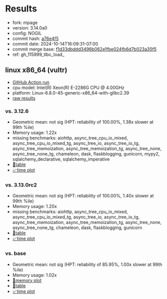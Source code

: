 # Results

- fork: mpage
- version: 3.14.0a0
- config: NOGIL
- commit hash: [a76e4f5](https://github.com/mpage/cpython/commit/a76e4f5)
- commit date: 2024-10-14T16:09:31-07:00
- commit merge base: [f1d33dbddd3496b062e1fbe024fb6d7b023a35f5](https://github.com/mpage/cpython/commit/f1d33dbddd3496b062e1fbe024fb6d7b023a35f5)
- ref: gh_115999_tlbc_load_

## linux x86_64 (vultr)

- [GitHub Action run](https://github.com/facebookexperimental/free-threading-benchmarking/actions/runs/11336596568)
- cpu model: Intel(R) Xeon(R) E-2286G CPU @ 4.00GHz
- platform: Linux-6.8.0-45-generic-x86_64-with-glibc2.39
- [raw results](bm-20241014-vultr-x86_64-mpage-gh_115999_tlbc_load_-3.14.0a0-a76e4f5.json)

### vs. 3.12.6

- Geometric mean: not sig (HPT: reliability of 100.00%, 1.38x slower at 99th %ile)
- Memory usage: 1.22x
- missing benchmarks: aiohttp, async_tree_cpu_io_mixed, async_tree_cpu_io_mixed_tg, async_tree_io, async_tree_io_tg, async_tree_memoization, async_tree_memoization_tg, async_tree_none, async_tree_none_tg, chameleon, dask, flaskblogging, gunicorn, mypy2, sqlalchemy_declarative, sqlalchemy_imperative
- [📄table](bm-20241014-vultr-x86_64-mpage-gh_115999_tlbc_load_-3.14.0a0-a76e4f5-vs-3.12.6.md)
- [📈time plot](bm-20241014-vultr-x86_64-mpage-gh_115999_tlbc_load_-3.14.0a0-a76e4f5-vs-3.12.6.svg)

### vs. 3.13.0rc2

- Geometric mean: not sig (HPT: reliability of 100.00%, 1.40x slower at 99th %ile)
- Memory usage: 1.20x
- missing benchmarks: aiohttp, async_tree_cpu_io_mixed, async_tree_cpu_io_mixed_tg, async_tree_io, async_tree_io_tg, async_tree_memoization, async_tree_memoization_tg, async_tree_none, async_tree_none_tg, chameleon, dask, flaskblogging, gunicorn
- [📄table](bm-20241014-vultr-x86_64-mpage-gh_115999_tlbc_load_-3.14.0a0-a76e4f5-vs-3.13.0rc2.md)
- [📈time plot](bm-20241014-vultr-x86_64-mpage-gh_115999_tlbc_load_-3.14.0a0-a76e4f5-vs-3.13.0rc2.svg)

### vs. base

- Geometric mean: not sig (HPT: reliability of 85.95%, 1.00x slower at 99th %ile)
- Memory usage: 1.02x
- [🧠memory plot](bm-20241014-vultr-x86_64-mpage-gh_115999_tlbc_load_-3.14.0a0-a76e4f5-vs-base-mem.svg)
- [📄table](bm-20241014-vultr-x86_64-mpage-gh_115999_tlbc_load_-3.14.0a0-a76e4f5-vs-base.md)
- [📈time plot](bm-20241014-vultr-x86_64-mpage-gh_115999_tlbc_load_-3.14.0a0-a76e4f5-vs-base.svg)

